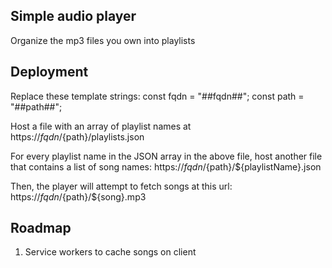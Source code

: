 ## Simple audio player

Organize the mp3 files you own into playlists

## Deployment

Replace these template strings:
const fqdn = "##fqdn##";
const path = "##path##";

Host a file with an array of playlist names at
https://${fqdn}/${path}/playlists.json

For every playlist name in the JSON array in the above file,
host another file that contains a list of song names:
https://${fqdn}/${path}/${playlistName}.json

Then, the player will attempt to fetch songs at
this url:
https://${fqdn}/${path}/${song}.mp3

## Roadmap

1. Service workers to cache songs on client
